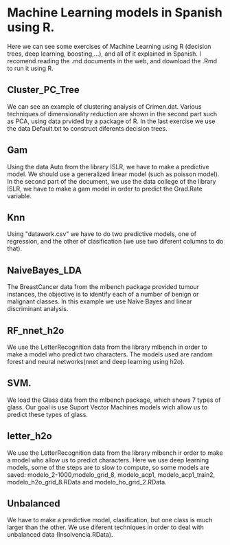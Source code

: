 # Machine Learning models in Spanish using R.

Here we can see some exercises of Machine Learning using R (decision trees, deep learning, boosting,...), and all of it explained in Spanish.
I recomend reading the .md documents in the web, and download the .Rmd to run it using R.

## Cluster_PC_Tree

We can see an example of clustering analysis of Crimen.dat. Various techniques of dimensionality reduction are shown in the second part such as PCA, using data prvided by a package of R.
In the last exercise we use the data Default.txt to construct diferents decision trees.

## Gam

 Using the data Auto from the library ISLR, we have to make a predictive model. We should use a generalized linear model (such as poisson model).
In the second part of the document, we use the data college of the library ISLR, we have to make a gam model in order to predict the Grad.Rate variable.

## Knn

Using "datawork.csv" we have to do two predictive models, one of regression, and the other of clasification (we use
two diferent columns to do that).

## NaiveBayes_LDA

 The BreastCancer data from the mlbench package provided tumour instances, the objective is to identify each of a number of benign or malignant classes. In this example we use 
Naive Bayes and linear discriminant analysis.

## RF_nnet_h2o

We use the LetterRecognition data from the library mlbench in order to make a model who predict two characters. The models used are random forest and neural networks(nnet and deep learning using h2o).

## SVM.

We load the Glass data from the mlbench package, which shows 7 types of glass. Our goal is use Suport Vector Machines models wich allow us to predict these types of glass.

## letter_h2o

We use the LetterRecognition data from the library mlbench ir order to make a model who allow us to predict characters. Here we use deep learning models, some of the steps are to slow to 
compute, so some models are saved: modelo_2-1000,modelo_grid_8, modelo_acp1, modelo_acp1_train2, modelo_h2o_grid_8.RData and modelo_ho_grid_2.RData.

## Unbalanced

 We have to make a predictive model, clasification, but one class is much larger than the other. We use diferent techniques in order to deal with unbalanced data (Insolvencia.RData).

